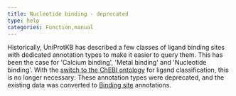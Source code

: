 ```yaml
---
title: Nucleotide binding - deprecated
type: help
categories: Function,manual
---
```


Historically, UniProtKB has described a few classes of ligand binding sites with dedicated annotation types to make it easier to query them. This has been the case for 'Calcium binding', 'Metal binding' and 'Nucleotide binding'. With the [switch to the ChEBI ontology](https://www.uniprot.org/release-notes/2022-08-03-release) for ligand classification, this is no longer necessary: These annotation types were deprecated, and the existing data was converted to [Binding site](https://www.uniprot.org/help/binding) annotations.

